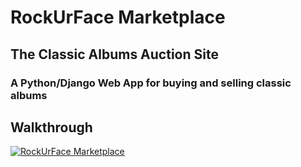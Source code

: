 # RockUrFace Marketplace

## The Classic Albums Auction Site

### A **Python/Django** Web App for buying and selling classic albums

## Walkthrough

[![RockUrFace Marketplace](https://img.youtube.com/vi/gGYqQsDHh4g/0.jpg)](https://youtu.be/gGYqQsDHh4g)

